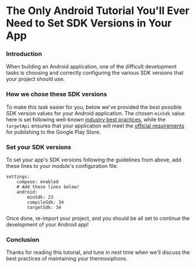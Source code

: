 # The Only Android Tutorial You'll Ever Need to Set SDK Versions in Your App

### Introduction

When building an Android application, one of the difficult development tasks is choosing and correctly configuring the various SDK versions that your project should use.

### How we chose these SDK versions

To make this task easier for you, below we've provided the best possible SDK version values for your Android application. The chosen `minSdk` value here is set following well-known [industry best practices](https://twitter.com/minSdkVersion/status/1204145130673975311), while the `targetApi` ensures that your application will meet the [official requirements](https://developer.android.com/google/play/requirements/target-sdk) for publishing to the Google Play Store.

### Set your SDK versions

To set your app's SDK versions following the guidelines from above, add these lines to your module's configuration file:

```
settings:
    compose: enabled
    # Add these lines below!
    android:
        minSdk: 23
        compileSdk: 34
        targetSdk: 34
```

Once done, re-import your project, and you should be all set to continue the development of your Android app!

### Conclusion

Thanks for reading this tutorial, and tune in next time when we'll discuss the best practices of maintaining your thermosiphons.
